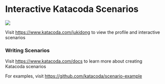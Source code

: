 # Interactive Katacoda Scenarios

[![](http://shields.katacoda.com/katacoda/jukidong/count.svg)](https://www.katacoda.com/jukidong "Get your profile on Katacoda.com")

Visit https://www.katacoda.com/jukidong to view the profile and interactive scenarios

### Writing Scenarios
Visit https://www.katacoda.com/docs to learn more about creating Katacoda scenarios

For examples, visit https://github.com/katacoda/scenario-example
